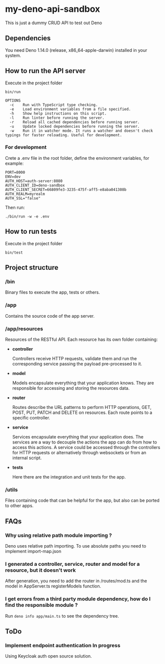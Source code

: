 # my-deno-api-sandbox

This is just a dummy CRUD API to test out Deno

## Dependencies

You need Deno 1.14.0 (release, x86_64-apple-darwin) installed in your system.

## How to run the API server

Execute in the project folder

```
bin/run
```

```
OPTIONS
  -c    Run with TypeScript type checking.
  -e    Load environment variables from a file specified.
  -h    Show help instructions on this script.
  -l    Run linter before running the server.
  -r    Reload all cached dependencies before running server.
  -u    Update locked dependencies before running the server.
  -w    Run it in watcher mode. It runs a watcher and doesn't check typings for faster reloading. Useful for development.
```

### For development

Crete a .env file in the root folder, define the environment variables, for example:
```
PORT=8000
ENV=dev
AUTH_HOST=auth-server:8080
AUTH_CLIENT_ID=deno-sandbox
AUTH_CLIENT_SECRET=66809fe3-3235-475f-aff5-e8aba041308b
AUTH_REALM=myrealm
AUTH_SSL="false"
```

Then run:

```
./bin/run -w -e .env
```

## How to run tests

Execute in the project folder

```
bin/test
```

## Project structure

### /bin

Binary files to execute the app, tests or others.

### /app

Contains the source code of the app server.

### /app/resources

Resources of the RESTful API. Each resource has its own folder containing:

- **controller**

  Controllers receive HTTP requests, validate them and run the corresponding service
passing the payload pre-processed to it.

- **model**

  Models encapsulate everything that your application knows. 
They are responsible for accessing and storing the resources data.

- **router**
    
  Routes describe the URL patterns to perform HTTP operations, GET, POST, PUT, 
PATCH and DELETE on resources. Each route points to a specific controller.

- **service**

  Services encapsulate everything that your application does. 
The services are a way to decouple the actions the app can do from how to access this actions. 
A service could be accessed through the controllers for HTTP requests or alternatively 
through websockets or from an internal script.

- **tests**

  Here there are the integration and unit tests for the app.

### /utils

Files containing code that can be helpful for the app, but also can be ported 
to other apps.

## FAQs

### Why using relative path module importing ?

Deno uses relative path importing. To use absolute paths you need to implement
import-map.json

### I generated a controller, service, router and model for a resource, but it doesn't work

After generation, you need to add the router in /routes/mod.ts and the model
in AppServer.ts registerModels function.

### I get errors from a third party module dependency, how do I find the responsible module ?

Run `deno info app/main.ts` to see the dependency tree.

## ToDo

### Implement endpoint authentication **In progress**
Using Keycloak auth open source solution. 



